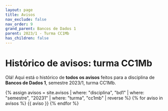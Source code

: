 ```yaml
---
layout: page
title: Avisos
nav_exclude: false
nav_order: 9
grand_parent: Bancos de Dados 1
parent: 2023/1 - Turma CC1Mb
has_children: false
---
```


# Histórico de avisos: turma CC1Mb

Olá! Aqui está o histórico de **todos os avisos** feitos para a
disciplina de **Bancos de Dados 1**, semestre 2023/1, turma CC1Mb.

{% assign avisos = site.avisos
     | where: "disciplina", "bd1"
     | where: "semestre", "20231" 
     | where: "turma", "cc1mb"
     | reverse  %}
{% for aviso in avisos %}
{{ aviso }}
{% endfor %}
